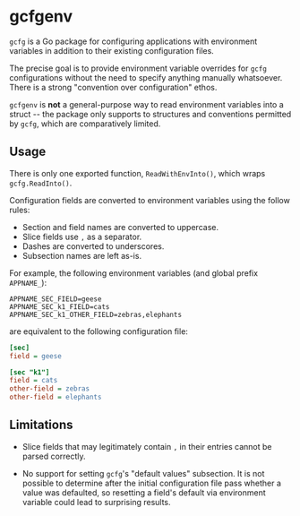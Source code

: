 # gcfgenv

`gcfg` is a Go package for configuring applications with environment variables
in addition to their existing configuration files.

The precise goal is to provide environment variable overrides for `gcfg`
configurations without the need to specify anything manually whatsoever. There
is a strong "convention over configuration" ethos.

`gcfgenv` is **not** a general-purpose way to read environment variables into a
struct -- the package only supports to structures and conventions permitted by
`gcfg`, which are comparatively limited.

## Usage

There is only one exported function, `ReadWithEnvInto()`, which wraps
`gcfg.ReadInto()`.

Configuration fields are converted to environment variables using the follow
rules:

* Section and field names are converted to uppercase.
* Slice fields use `,` as a separator.
* Dashes are converted to underscores.
* Subsection names are left as-is.

For example, the following environment variables (and global prefix `APPNAME_`):

``` shell
APPNAME_SEC_FIELD=geese
APPNAME_SEC_k1_FIELD=cats
APPNAME_SEC_k1_OTHER_FIELD=zebras,elephants
```

are equivalent to the following configuration file:

``` ini
[sec]
field = geese

[sec "k1"]
field = cats
other-field = zebras
other-field = elephants
```

## Limitations

* Slice fields that may legitimately contain `,` in their entries cannot be
  parsed correctly.

* No support for setting `gcfg`'s "default values" subsection. It is not
  possible to determine after the initial configuration file pass whether a
  value was defaulted, so resetting a field's default via environment variable
  could lead to surprising results.
